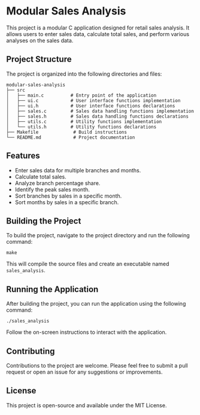 # Modular Sales Analysis

This project is a modular C application designed for retail sales analysis. It allows users to enter sales data, calculate total sales, and perform various analyses on the sales data.

## Project Structure

The project is organized into the following directories and files:

```
modular-sales-analysis
├── src
│   ├── main.c          # Entry point of the application
│   ├── ui.c            # User interface functions implementation
│   ├── ui.h            # User interface functions declarations
│   ├── sales.c         # Sales data handling functions implementation
│   ├── sales.h         # Sales data handling functions declarations
│   ├── utils.c         # Utility functions implementation
│   └── utils.h         # Utility functions declarations
├── Makefile             # Build instructions
└── README.md            # Project documentation
```

## Features

- Enter sales data for multiple branches and months.
- Calculate total sales.
- Analyze branch percentage share.
- Identify the peak sales month.
- Sort branches by sales in a specific month.
- Sort months by sales in a specific branch.

## Building the Project

To build the project, navigate to the project directory and run the following command:

```
make
```

This will compile the source files and create an executable named `sales_analysis`.

## Running the Application

After building the project, you can run the application using the following command:

```
./sales_analysis
```

Follow the on-screen instructions to interact with the application.

## Contributing

Contributions to the project are welcome. Please feel free to submit a pull request or open an issue for any suggestions or improvements.

## License

This project is open-source and available under the MIT License.